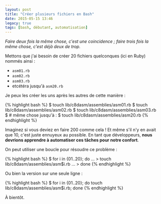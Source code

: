 ```yaml
---
layout: post
title: "Créer plusieurs fichiers en Bash"
date: 2015-05-15 13:46
legacy: true
tags: [bash, débutant, automatisation]
---
```




*Faire deux fois la même chose, c'est une coincidence ; faire
trois fois la même chose, c'est déjà deux de trop.*

Mettons que j'ai besoin de créer 20 fichiers quelconques (ici en Ruby) nommés ainsi :

- `asm01.rb`
- `asm02.rb`
- `asm03.rb`
- etcétéra jusqu'à `asm20.rb`

<!-- more -->

Je peux les créer les uns après les autres de cette manière :

{% highlight bash %}
$ touch lib/c8dasm/assemblies/asm01.rb
$ touch lib/c8dasm/assemblies/asm02.rb
$ touch lib/c8dasm/assemblies/asm03.rb
$ # même chose jusqu'à :
$ touch lib/c8dasm/assemblies/asm20.rb
{% endhighlight %}

Imaginez si vous deviez en faire 200 comme cela ! Et même s'il n'y en avait que
10, c'est juste ennuyeux au possible. En tant que développeurs, **nous devrions
apprendre à automatiser ces tâches pour notre confort**.

On peut utiliser une boucle pour résoudre ce problème :

{% highlight bash %}
$ for i in {01..20}; do
… > touch lib/c8dasm/assemblies/asm$i.rb
… > done
{% endhighlight %}

Ou bien la version sur une seule ligne :

{% highlight bash %}
$ for i in {01..20}; do touch lib/c8dasm/assemblies/asm$i.rb; done
{% endhighlight %}

À bientôt.



